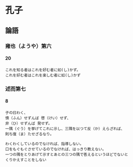 # 孔子

## 論語

### 雍也（ようや）第六

#### 20
```
これを知る者はこれを好む者に如(し)かず。
これを好む者はこれを楽しむ者に如(し)かず
```

### 述而第七

#### 8
```
子の曰わく、
憤（ふん）せずんば 啓（けい）せず、
非（ひ）せずんば 発せず。
一隅（ぐう）を挙げてこれに示し、三隅を以つて反（か）えらざれば、
則ち復（ま）たせざるなり。
```
```
わくわくしているのでなければ、指導しない。
口をもぐもぐさせているのでなければ、はっきり教えない。
一つの隅をとりあげて示すとあとの三つの隅で答えるというほどでないと
くりかえすことをしない
```
